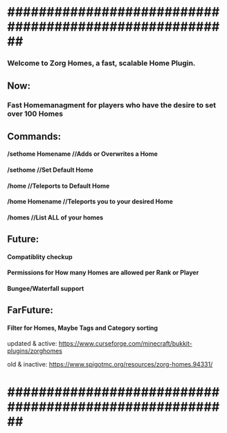<h1>########################################################</h1>
<h3>Welcome to Zorg Homes, a fast, scalable Home Plugin.</h3>

<h2> Now:</h2>
 <h3>Fast Homemanagment for players who have the desire to set over 100 Homes</h3>
 
<h2>Commands:</h2>
 <h4>/sethome Homename //Adds or Overwrites a Home</h4>
 <h4>/sethome          //Set Default Home</h4>
 
 <h4>/home             //Teleports to Default Home</h4>
 <h4>/home Homename    //Teleports you to your desired Home</h4>
 <h4>/homes            //List ALL of your homes</h4>

<h2>Future:</h2>
 <h4>Compatiblity checkup</h4>
 <h4>Permissions for How many Homes are allowed per Rank or Player</h4>
 <h4>Bungee/Waterfall support</h4>

<h2>FarFuture:</h2>
 <h4>Filter for Homes, Maybe Tags and Category sorting</h4>
 
 updated & active: https://www.curseforge.com/minecraft/bukkit-plugins/zorghomes
 
 old & inactive: https://www.spigotmc.org/resources/zorg-homes.94331/
<h1>########################################################</h1>
